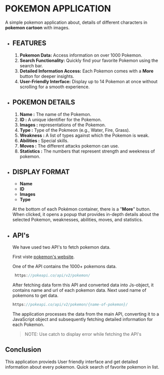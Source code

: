 # POKEMON APPLICATION
   A simple pokemon application about, details of different characters in **pokemon cartoon** with images.
* ## FEATURES
  1. **Pokemon Data:** Access information on over 1000 Pokemon.
  2. **Search Functionality:** Quickly find your favorite Pokemon using the search bar.
  3. **Detailed Information Access:** Each Pokemon comes with a **More** button for deeper insights.
  4. **User-Friendly Interface:** Display up to 14 Pokemon at once without scrolling for a smooth experience.

* ## POKEMON DETAILS
  1. **Name :** The name of the Pokemon.
  2. **ID :** A unique identifier for the Pokemon.
  3. **Images :** representations of the Pokemon.
  4. **Type :** Type of the Pokmeon (e.g., Water, Fire, Grass).
  5. **Weakness :** A list of types against which the Pokemon is weak.
  6. **Abilities :** Special skills.
  7. **Moves :**  The different attacks pokemon can use.
  8. **Statistics :** The numbers that represent strength and weekness of pokemon.
  
* ## DISPLAY FORMAT
    * **Name**
    * **ID**
    * **Images**
    * **Type**

    At the bottom of each Pokémon container, there is a "**More**" button. When clicked, it opens a popup that provides in-depth details about the selected Pokemon, weaknesses, abilities, moves, and statistics.

* ## API's
    We have used two API's to fetch pokemon data.
    
    First viste [pokemon's website](https://pokeapi.co/).

    One of the API contains the 1000+ pokemons data.
   ```js
    https://pokeapi.co/api/v2/pokemon/
    ```
    After fetching data form this API and converted data into Js-object, it contains name and url of each pokemon data. Next used name of pokemons to get data.
    ```js
    https://pokeapi.co/api/v2/pokemon/{name-of-pokemon}/
    ```
  The application processes the data from the main API, converting it to a JavaScript object and subsequently fetching detailed information for each Pokemon.
  >NOTE: Use catch to display error while fetching the API's

## Conclusion
This application  provieds User friendly interface and get detailed information about every pokemon. Quick search of favorite pokemon in list. 